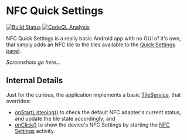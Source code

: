 # NFC Quick Settings

[![Build Status](https://github.com/pcolby/nfc-quick-settings/actions/workflows/build.yaml/badge.svg?branch=main)](https://github.com/pcolby/nfc-quick-settings/actions/workflows/build.yaml?query=branch%3Amain)
[![CodeQL Analysis](https://github.com/pcolby/nfc-quick-settings/actions/workflows/codeql.yaml/badge.svg?branch=main)](https://github.com/pcolby/nfc-quick-settings/actions/workflows/codeql.yaml?query=branch%3Amain)

NFC Quick Settings is a really basic Android app with no GUI of it's own, that simply adds an NFC
tile to the tiles available to the [Quick Settings panel].

*Screenshots go here...*

## Internal Details

Just for the curious, the application implements a basic [TileService], that overrides:

* [onStartListening()] to check the default NFC adapter's current status, and update the tile state
  accordingly; and
* [onClick()] to show the device's NFC Settings by starting the [NFC Settings] activity.

[NFC Settings]: https://developer.android.com/reference/android/provider/Settings#ACTION_NFC_SETTINGS
[onClick()]: https://developer.android.com/reference/android/service/quicksettings/TileService#onClick()
[onStartListening()]: https://developer.android.com/reference/android/service/quicksettings/TileService#onStartListening()
[Quick Settings panel]: https://support.google.com/android/answer/9083864
[TileService]: https://developer.android.com/reference/android/service/quicksettings/TileService
